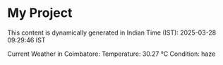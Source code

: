 # My Project

This content is dynamically generated in Indian Time (IST): 2025-03-28 09:29:46 IST


Current Weather in Coimbatore:
Temperature: 30.27 °C
Condition: haze
